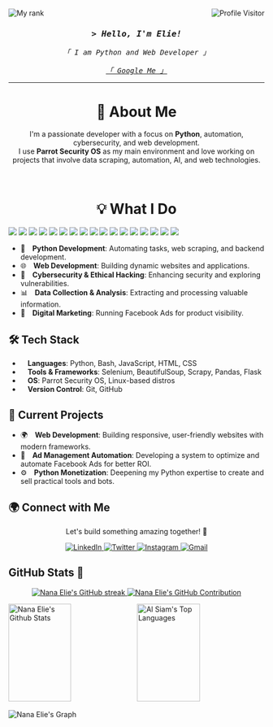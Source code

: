 #

<p>
  <a href="#">
    <img align="right" src="https://komarev.com/ghpvc/?username=nanaelie&label=Visitors&color=0e75b6&style=flat" alt="Profile Visitor" />
  </a>

  <a href="#">
    <img align="left" src="https://user-badge.committers.top/burkina_faso_public/nanaelie.svg" alt="My rank" />
  </a>
</p>

<br />

<i>
  <h3 align="center">
    <samp>&gt; Hello, I'm <b>Elie!</b></samp>
  </h3>

  <p align="center">
    <samp>
      「 I am Python and Web Developer 」<br/><br/>
      <a href="https://www.google.com/search?q=nanaelie">「 Google Me 」</a>
    </samp>
  </p>
</i>

---

<h1 align="center">
  🚀 About Me
</h1>

<p align="center">
  I'm a passionate developer with a focus on <b>Python</b>, automation, cybersecurity, and web development.<br />I use <b>Parrot Security OS</b> as my main environment and love working on projects that involve data scraping, automation, AI, and web technologies.
</p>

<br />

<h1 align="center">
  💡 What I Do
</h1>

<p>
  <img src="https://img.shields.io/badge/Python-3776AB?logo=python&logoColor=white&style=for-the-badge" />
  <img src="https://img.shields.io/badge/JavaScript-F7DF1E?logo=javascript&logoColor=black&style=for-the-badge" />
  <img src="https://img.shields.io/badge/TypeScript-3178C6?logo=typescript&logoColor=white&style=for-the-badge" />
  <img src="https://img.shields.io/badge/C-00599C?logo=c&logoColor=white&style=for-the-badge" />
  <img src="https://img.shields.io/badge/C++-00599C?logo=c%2B%2B&logoColor=white&style=for-the-badge" />
  <img src="https://img.shields.io/badge/HTML5-E34F26?logo=html5&logoColor=white&style=for-the-badge" />
  <img src="https://img.shields.io/badge/CSS3-1572B6?logo=css3&logoColor=white&style=for-the-badge" />
  <img src="https://img.shields.io/badge/React-20232A?logo=react&logoColor=61DAFB&style=for-the-badge" />
  <img src="https://img.shields.io/badge/Node.js-339933?logo=nodedotjs&logoColor=white&style=for-the-badge" />
  <img src="https://img.shields.io/badge/PostgreSQL-4169E1?logo=postgresql&logoColor=white&style=for-the-badge" />
  <img src="https://img.shields.io/badge/SQLite-003B57?logo=sqlite&logoColor=white&style=for-the-badge" />
  <img src="https://img.shields.io/badge/Git-F05032?logo=git&logoColor=white&style=for-the-badge" />
  <img src="https://img.shields.io/badge/GitHub-181717?logo=github&logoColor=white&style=for-the-badge" />
  <img src="https://img.shields.io/badge/Docker-2496ED?logo=docker&logoColor=white&style=for-the-badge" />
  <img src="https://img.shields.io/badge/Railway-000000?logo=railway&logoColor=white&style=for-the-badge" />
  <img src="https://img.shields.io/badge/PyPI-3775A9?logo=pypi&logoColor=white&style=for-the-badge" />
  <img src="https://img.shields.io/badge/Wokwi-27AE60?logo=arduino&logoColor=white&style=for-the-badge" />
</p>

- 🐍&emsp;**Python Development**: Automating tasks, web scraping, and backend development.
- 🌐&emsp;**Web Development**: Building dynamic websites and applications.
- 🔐&emsp;**Cybersecurity & Ethical Hacking**: Enhancing security and exploring vulnerabilities.
- 📊&emsp;**Data Collection & Analysis**: Extracting and processing valuable information.
- 📢&emsp;**Digital Marketing**: Running Facebook Ads for product visibility.

## 🛠️ Tech Stack

- &emsp;**Languages**: Python, Bash, JavaScript, HTML, CSS
- &emsp;**Tools & Frameworks**: Selenium, BeautifulSoup, Scrapy, Pandas, Flask
- &emsp;**OS**: Parrot Security OS, Linux-based distros
- &emsp;**Version Control**: Git, GitHub

## 📌 Current Projects

- 🌍&emsp;**Web Development**: Building responsive, user-friendly websites with modern frameworks.  
- 📢&emsp;**Ad Management Automation**: Developing a system to optimize and automate Facebook Ads for better ROI.  
- ⚙️&emsp;**Python Monetization**: Deepening my Python expertise to create and sell practical tools and bots.

## 🌍 Connect with Me

<p align="center">
Let's build something amazing together! 🚀
</p>

<p align="center">
  <a href="https://www.linkedin.com/in/nanaelie" target="_blank" >
    <img src="https://img.shields.io/badge/LinkedIn-3775A9?logo=linkedin&logoColor=white&style=for-the-badge" alt="LinkedIn" />
  </a>

  <a href="https://twitter.com/@nae_devp" target="_blank" >
    <img src="https://img.shields.io/badge/Twitter-000?logo=x&logoColor=white&style=for-the-badge" alt="Twitter" />
  </a>

  <a href="https://twitter.com/@nae_devp" target="_blank" >
    <img src="https://img.shields.io/badge/Instagram-orange?logo=instagram&logoColor=white&style=for-the-badge" alt="Instagram" />
  </a>

  <a href="mailto:nae.devp@gmail.com" target="_blank" >
    <img src="https://img.shields.io/badge/Mail_Me-green?logo=Gmail&logoColor=white&style=for-the-badge" alt="Gmail" />
  </a>
  
</p>

## GitHub Stats 🌱

<p align="center">
  <a href="https://github.com/nanaelie">
    <img src="https://github-readme-streak-stats.herokuapp.com/?user=nanaelie&theme=radical&border=7F3FBF&background=0D1117" alt="Nana Elie's GitHub streak"/>
  </a>
  <a href="https://github.com/nanaelie">
    <img src="https://github-profile-summary-cards.vercel.app/api/cards/profile-details?username=nanaelie&theme=radical" alt="Nana Elie's GitHub Contribution"/>
  </a>
</p>

<a>
    <a href="https://github.com/nanaelie"><img alt="Nana Elie's Github Stats" src="https://denvercoder1-github-readme-stats.vercel.app/api?username=nanaelie&show_icons=true&count_private=true&theme=react&border_color=7F3FBF&bg_color=0D1117&title_color=F85D7F&icon_color=F8D866" height="192px" width="49.5%"/></a>
  <a href="https://github.com/nanaelie"><img alt="Al Siam's Top Languages" src="https://denvercoder1-github-readme-stats.vercel.app/api/top-langs/?username=nanaelie&langs_count=8&layout=compact&theme=react&border_color=7F3FBF&bg_color=0D1117&title_color=F85D7F&icon_color=F8D866" height="192px" width="49.5%"/></a>
  <br/>
</a>

![Nana Elie's Graph](https://github-readme-activity-graph.vercel.app/graph?username=nanaelie&custom_title=Nana%20Elie's%20GitHub%20Activity%20Graph&bg_color=0D1117&color=7F3FBF&line=7F3FBF&point=7F3FBF&area_color=FFFFFF&title_color=FFFFFF&area=true)
